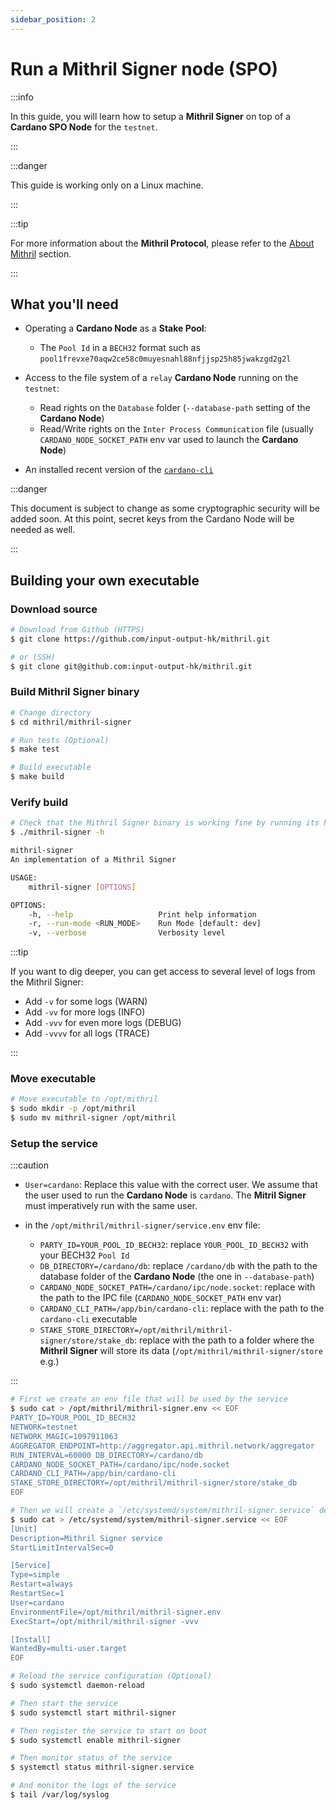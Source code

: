 ```yaml
---
sidebar_position: 2
---
```


# Run a Mithril Signer node (SPO)

:::info

In this guide, you will learn how to setup a **Mithril Signer** on top of a **Cardano SPO Node** for the `testnet`.

:::

:::danger

This guide is working only on a Linux machine.

:::

:::tip

For more information about the **Mithril Protocol**, please refer to the [About Mithril](../../mithril/intro.md) section.

:::

## What you'll need

* Operating a **Cardano Node** as a **Stake Pool**:
  * The `Pool Id` in a `BECH32` format such as `pool1frevxe70aqw2ce58c0muyesnahl88nfjjsp25h85jwakzgd2g2l`

* Access to the file system of a `relay` **Cardano Node** running on the `testnet`:
  * Read rights on the `Database` folder (`--database-path` setting of the **Cardano Node**)
  * Read/Write rights on the `Inter Process Communication` file (usually `CARDANO_NODE_SOCKET_PATH` env var used to launch the **Cardano Node**)

* An installed recent version of the [`cardano-cli`](https://hydra.iohk.io/job/Cardano/cardano-node/linux.native.cardano-cli)

:::danger

This document is subject to change as some cryptographic security will be added soon.
At this point, secret keys from the Cardano Node will be needed as well.

:::

## Building your own executable

### Download source

```bash
# Download from Github (HTTPS)
$ git clone https://github.com/input-output-hk/mithril.git

# or (SSH)
$ git clone git@github.com:input-output-hk/mithril.git
```

### Build Mithril Signer binary

```bash
# Change directory
$ cd mithril/mithril-signer

# Run tests (Optional)
$ make test

# Build executable
$ make build
```

### Verify build

```bash
# Check that the Mithril Signer binary is working fine by running its help
$ ./mithril-signer -h

mithril-signer 
An implementation of a Mithril Signer

USAGE:
    mithril-signer [OPTIONS]

OPTIONS:
    -h, --help                   Print help information
    -r, --run-mode <RUN_MODE>    Run Mode [default: dev]
    -v, --verbose                Verbosity level
```

:::tip

If you want to dig deeper, you can get access to several level of logs from the Mithril Signer:

* Add `-v` for some logs (WARN)
* Add `-vv` for more logs (INFO)
* Add `-vvv` for even more logs (DEBUG)
* Add `-vvvv` for all logs (TRACE)

:::

### Move executable

```bash
# Move executable to /opt/mithril
$ sudo mkdir -p /opt/mithril
$ sudo mv mithril-signer /opt/mithril
```

### Setup the service

:::caution

* `User=cardano`:
Replace this value with the correct user. We assume that the user used to run the **Cardano Node** is `cardano`. The **Mitril Signer** must imperatively run with the same user.

* in the `/opt/mithril/mithril-signer/service.env` env file:
  * `PARTY_ID=YOUR_POOL_ID_BECH32`: replace `YOUR_POOL_ID_BECH32` with your BECH32 `Pool Id`
  * `DB_DIRECTORY=/cardano/db`: replace `/cardano/db` with the path to the database folder of the **Cardano Node** (the one in `--database-path`)
  * `CARDANO_NODE_SOCKET_PATH=/cardano/ipc/node.socket`: replace with the path to the IPC file (`CARDANO_NODE_SOCKET_PATH` env var)
  * `CARDANO_CLI_PATH=/app/bin/cardano-cli`: replace with the path to the `cardano-cli` executable
  * `STAKE_STORE_DIRECTORY=/opt/mithril/mithril-signer/store/stake_db`: replace with the path to a folder where the **Mithril Signer** will store its data (`/opt/mithril/mithril-signer/store` e.g.)

:::

```bash
# First we create an env file that will be used by the service
$ sudo cat > /opt/mithril/mithril-signer.env << EOF
PARTY_ID=YOUR_POOL_ID_BECH32
NETWORK=testnet
NETWORK_MAGIC=1097911063
AGGREGATOR_ENDPOINT=http://aggregator.api.mithril.network/aggregator
RUN_INTERVAL=60000 DB_DIRECTORY=/cardano/db
CARDANO_NODE_SOCKET_PATH=/cardano/ipc/node.socket
CARDANO_CLI_PATH=/app/bin/cardano-cli
STAKE_STORE_DIRECTORY=/opt/mithril/mithril-signer/store/stake_db
EOF

# Then we will create a `/etc/systemd/system/mithril-signer.service` description file for our service
$ sudo cat > /etc/systemd/system/mithril-signer.service << EOF
[Unit]
Description=Mithril Signer service
StartLimitIntervalSec=0

[Service]
Type=simple
Restart=always
RestartSec=1
User=cardano
EnvironmentFile=/opt/mithril/mithril-signer.env
ExecStart=/opt/mithril/mithril-signer -vvv

[Install]
WantedBy=multi-user.target
EOF
```

```bash
# Reload the service configuration (Optional)
$ sudo systemctl daemon-reload

# Then start the service
$ sudo systemctl start mithril-signer

# Then register the service to start on boot
$ sudo systemctl enable mithril-signer

# Then monitor status of the service
$ systemctl status mithril-signer.service

# And monitor the logs of the service
$ tail /var/log/syslog
```
